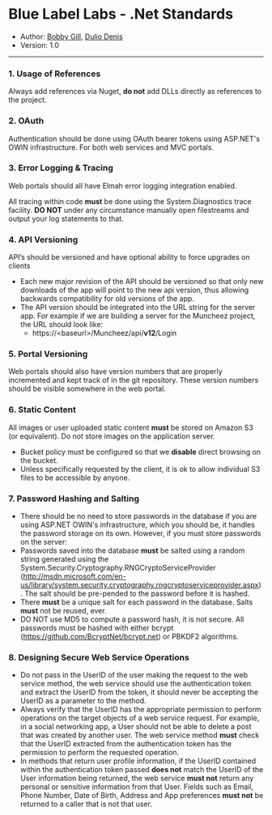 # Blue Label Labs - .Net Standards
- Author: [Bobby Gill](https://www.bluelabellabs.com/team/bobby-gill/), [Dulio Denis](https://www.bluelabellabs.com/team/dulio-denis/)
- Version: 1.0
---

### 1. Usage of References
Always add references via Nuget, **do not** add DLLs directly as references to the project.

### 2. OAuth
Authentication should be done using OAuth bearer tokens using ASP.NET's OWIN infrastructure. For both web services and MVC portals.

### 3. Error Logging & Tracing
Web portals should all have Elmah error logging integration enabled.

All tracing within code **must** be done using the System.Diagnostics trace facility. **DO NOT** under any circumstance manually open filestreams and output your log statements to that. 

### 4. API Versioning
API’s should be versioned and have optional ability to force upgrades on clients
- Each new major revision of the API should be versioned so that only new downloads of the app will point to the new api version, thus allowing backwards compatibility for old versions of the app.
- The API version should be integrated into the URL string for the server app. For example if we are building a server for the Muncheez project, the URL should look like:
    - https://\<baseurl>/Muncheez/api/**v12**/Login

### 5. Portal Versioning
Web portals should also have version numbers that are properly incremented and kept track of in the git repository. These version numbers should be visible somewhere in the web portal.

### 6. Static Content
All images or user uploaded static content **must** be stored on Amazon S3 (or equivalent). Do not store images on the application server.
- Bucket policy must be configured so that we **disable** direct browsing on the bucket.
- Unless specifically requested by the client, it is ok to allow individual S3 files to be accessible by anyone.

### 7. Password Hashing and Salting
- There should be no need to store passwords in the database if you are using ASP.NET OWIN's infrastructure, which you should be, it handles the password storage on its own. However, if you must store passwords on the server:
- Passwords saved into the database **must** be salted using a random string generated using the System.Security.Cryptography.RNGCryptoServiceProvider (http://msdn.microsoft.com/en-us/library/system.security.cryptography.rngcryptoserviceprovider.aspx) . The salt should be pre-pended to the password before it is hashed. 
- There **must** be a unique salt for each password in the database. Salts **must** not be reused, ever.
- DO NOT use MD5 to compute a password hash, it is not secure. All passwords must be hashed with either bcrypt (https://github.com/BcryptNet/bcrypt.net) or PBKDF2 algorithms.

### 8. Designing Secure Web Service Operations
- Do not pass in the UserID of the user making the request to the web service method, the web service should use the authentication token and extract the UserID from the token, it should never be accepting the UserID as a parameter to the method.
- Always verify that the UserID has the appropriate permission to perform operations on the target objects of a web service request. For example, in a social networking app, a User should not be able to delete a post that was created by another user. The web service method **must** check that the UserID extracted from the authentication token has the permission to perform the requested operation.
- In methods that return user profile information, if the UserID contained within the authentication token passed **does not** match the UserID of the User information being returned, the web service **must not** return any personal or sensitive information from that User. Fields such as Email, Phone Number, Date of Birth, Address and App preferences **must not** be returned to a caller that is not that user.


